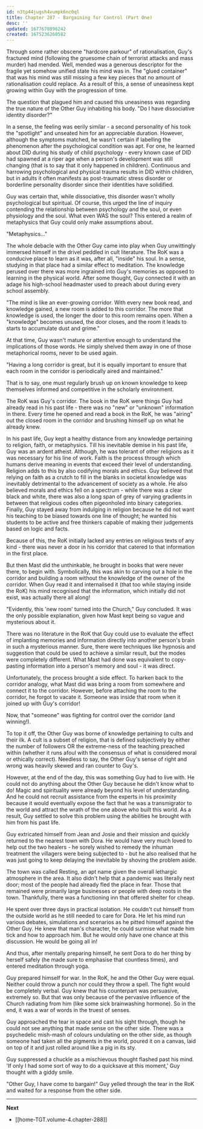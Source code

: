 ```yaml
---
id: n3tp44jugsh4vumpk6nc0ql
title: Chapter 287 - Bargaining for Control (Part One)
desc: ''
updated: 1677670896242
created: 1675236260582
---
```


Through some rather obscene "hardcore parkour" of rationalisation, Guy's fractured mind (following the gruesome chain of terrorist attacks and mass murder) had mended. Well, mended was a generous descriptor for the fragile yet somehow unified state his mind was in. The "glued container" that was his mind was still missing a few key pieces that no amount of rationalisation could replace. As a result of this, a sense of uneasiness kept growing within Guy with the progression of time.

The question that plagued him and caused this uneasiness was regarding the true nature of the Other Guy inhabiting his body. "Do I have dissociative identity disorder?"

In a sense, the feeling was eerily similar - a second personality of his took the "spotlight" and unseated him for an appreciable duration. However, although the symptoms matched, he wasn't certain if labelling the phenomenon after the psychological condition was apt. For one, he learned about DID during his study of child psychology - every known case of DID had spawned at a riper age when a person's development was still changing (that is to say that it only happened in children). Continuous and harrowing psychological and physical trauma results in DID within children, but in adults it often manifests as post-traumatic stress disorder or borderline personality disorder since their identities have solidified.

Guy was certain that, while dissociative, this disorder wasn't wholly psychological but spiritual. Of course, this urged the line of inquiry contending the relationship between psychology and the soul, or even physiology and the soul. What even WAS the soul? This entered a realm of metaphysics that Guy could only make assumptions about.

"Metaphysics..."

The whole debacle with the Other Guy came into play when Guy unwittingly immersed himself in the drivel peddled in cult literature. The RoK was a conducive place to learn as it was, after all, "inside" his soul. In a sense, studying in that place had a similar effect to meditation. The knowledge perused over there was more ingrained into Guy's memories as opposed to learning in the physical world. After some thought, Guy connected it with an adage his high-school headmaster used to preach about during every school assembly.

"The mind is like an ever-growing corridor. With every new book read, and knowledge gained, a new room is added to this corridor. The more that knowledge is used, the longer the door to this room remains open. When a "knowledge" becomes unused, the door closes, and the room it leads to starts to accumulate dust and grime."

At that time, Guy wasn't mature or attentive enough to understand the implications of those words. He simply shelved them away in one of those metaphorical rooms, never to be used again.

"Having a long corridor is great, but it is equally important to ensure that each room in the corridor is periodically aired and maintained."

That is to say, one must regularly brush up on known knowledge to keep themselves informed and competitive in the scholarly environment.

The RoK was Guy's corridor. The book in the RoK were things Guy had already read in his past life - there was no "new" or "unknown" information in there. Every time he opened and read a book in the RoK, he was "airing" out the closed room in the corridor and brushing himself up on what he already knew.

In his past life, Guy kept a healthy distance from any knowledge pertaining to religion, faith, or metaphysics. Till his inevitable demise in his past life, Guy was an ardent atheist. Although, he was tolerant of other religions as it was necessary for his line of work. Faith is the process through which humans derive meaning in events that exceed their level of understanding. Religion adds to this by also codifying morals and ethics. Guy believed that relying on faith as a crutch to fill in the blanks in societal knowledge was inevitably detrimental to the advancement of society as a whole. He also believed morals and ethics fell on a spectrum - while there was a clear black and white, there was also a long span of grey of varying gradients in between that religious codes often pigeonholed into binary categories. Finally, Guy stayed away from indulging in religion because he did not want his teaching to be biased towards one line of thought; he wanted his students to be active and free thinkers capable of making their judgements based on logic and facts.

Because of this, the RoK initially lacked any entries on religious texts of any kind - there was never a door in his corridor that catered to that information in the first place.

But then Mast did the unthinkable, he brought in books that were never there, to begin with. Symbolically, this was akin to carving out a hole in the corridor and building a room without the knowledge of the owner of the corridor. When Guy read it and internalised it (that too while staying inside the RoK) his mind recognised that the information, which initially did not exist, was actually there all along!

"Evidently, this 'new room' turned into the Church," Guy concluded. It was the only possible explanation, given how Mast kept being so vague and mysterious about it.

There was no literature in the RoK that Guy could use to evaluate the effect of implanting memories and information directly into another person's brain in such a mysterious manner. Sure, there were techniques like hypnosis and suggestion that could be used to achieve a similar result, but the modes were completely different. What Mast had done was equivalent to copy-pasting information into a person's memory and soul - it was direct.

Unfortunately, the process brought a side effect. To harken back to the corridor analogy, what Mast did was bring a room from somewhere and connect it to the corridor. However, before attaching the room to the corridor, he forgot to vacate it. Someone was inside that room when it joined up with Guy's corridor!

Now, that "someone" was fighting for control over the corridor (and winning!).

To top it off, the Other Guy was borne of knowledge pertaining to cults and their ilk. A cult is a subset of religion, that is defined subjectively by either the number of followers OR the extreme-ness of the teaching preached within (whether it runs afoul with the consensus of what is considered moral or ethically correct). Needless to say, the Other Guy's sense of right and wrong was heavily skewed and ran counter to Guy's.

However, at the end of the day, this was something Guy had to live with. He could not do anything about the Other Guy because he didn't know what to do! Magic and spirituality were already beyond his level of understanding. And he could not recruit assistance from the experts in his proximity because it would eventually expose the fact that he was a transmigrator to the world and attract the wrath of the one above who built this world. As a result, Guy settled to solve this problem using the abilities he brought with him from his past life.

Guy extricated himself from Jean and Josie and their mission and quickly returned to the nearest town with Dora. He would have very much loved to help out the two healers - he sorely wished to remedy the inhuman treatment the villagers were being subjected to - but he also realised that he was just going to keep delaying the inevitable by shoving the problem aside.

The town was called Resting, an apt name given the overall lethargic atmosphere in the area. It also didn't help that a pandemic was literally next door; most of the people had already fled the place in fear. Those that remained were primarily large businesses or people with deep roots in the town. Thankfully, there was a functioning inn that offered shelter for cheap.

He spent over three days in practical isolation. He couldn't cut himself from the outside world as he still needed to care for Dora. He let his mind run various debates, simulations and scenarios as he pitted himself against the Other Guy. He knew that man's character, he could surmise what made him tick and how to approach him. But he would only have one chance at this discussion. He would be going all in!

And thus, after mentally preparing himself, he sent Dora to do her thing by herself safely (he made sure to emphasise that countless times), and entered meditation through yoga.

Guy prepared himself for war. In the RoK, he and the Other Guy were equal. Neither could throw a punch nor could they throw a spell. The fight would be completely verbal. Guy knew that his counterpart was persuasive, extremely so. But that was only because of the pervasive influence of the Church radiating from him (like some sick brainwashing hormone). So in the end, it was a war of words in the truest of senses.

Guy approached the tear in space and cast his sight through, though he could not see anything that made sense on the other side. There was a psychedelic mish-mash of colours undulating on the other side, as though someone had taken all the pigments in the world, poured it on a canvas, laid on top of it and just rolled around like a pig in its sty.

Guy suppressed a chuckle as a mischievous thought flashed past his mind. 'If only I had some sort of way to do a quicksave at this moment,' Guy thought with a giddy smile.

"Other Guy, I have come to bargain!" Guy yelled through the tear in the RoK and waited for a response from the other side.

____

**Next**
* [[home-TGT.volume-4.chapter-288]]